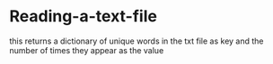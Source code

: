 # Reading-a-text-file
this returns a dictionary of unique words in the txt file as key and the number of times they appear as the value
